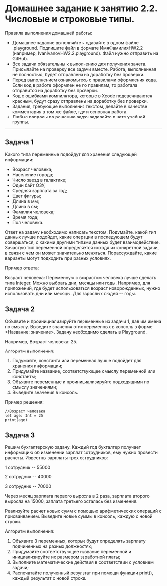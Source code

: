 # Домашнее задание к занятию 2.2. Числовые и строковые типы.

Правила выполнения домашней работы:
*	Домашнее задание выполняйте и сдавайте в одном файле .playground. Подпишите файл в формате ИмяФамилияHW2.2 (например, IvanIvanovHW2.2.playground). Файл нужно отправить на GitHub.
*	Все задачи обязательны к выполнению для получения зачета. Присылайте на проверку все задачи вместе. Работа, выполненная не полностью, будет отправлена на доработку без проверки.
*	Перед выполнением ознакомьтесь с правилами оформления кода. Если код в работе оформлен не по правилам, то работала отправится на доработку без проверки.
*	Код с ошибками компилятора, которые в Xcode подсвечиваются красным, будут сразу отправлены на доработку без проверки.
*	Задания, требующие выполнения текстом, делайте в качестве комментария в том же файле, где и основная работа.
*	Любые вопросы по решению задач задавайте в чате учебной группы.
________________________________________
## Задача 1

Какого типа переменные подойдут для хранения следующей информации:

*	Возраст человека;
*	Население города;
*	Число звезд в галактике;
*	Один байт ОЗУ;
*	Средняя зарплата за год;
*	Цвет фигуры;
*	Длина в мм;
*	Длина в см;
*	Фамилия человека;
*	Время года;
*	Пол человека.

Ответ на задачу необходимо написать текстом. Подумайте, какой тип данных лучше подойдет, какие операции в последующем будут совершаться, с какими другими типами данных будет взаимодействие. Зачастую тип переменной определяется исходя из конкретной задачи, в связи с чем он может значительно меняться. Порассуждайте, какие варианты могут подходить при разных условиях.

Пример ответа:

Возраст человека: Переменную с возрастом человека лучше сделать типа Integer. Можно выбрать дни, месяцы или годы. Например, для приложений, где будет использоваться возраст новорожденных, нужно использовать дни или месяцы. Для взрослых людей -- годы.

## Задача 2

Объявите и проинициализируйте переменные из задачи 1, дав им имена по смыслу. Выведите значения этих переменных в консоль в форме <Название: значение>. Задачу необходимо сделать в Playground.

Например, Возраст человека: 25.

Алгоритм выполнения:

1.	Подумайте, константа или переменная лучше подойдет для хранения информации;
2.	Придумайте название, соответствующее смыслу переменной или константы;
3.	Объявите переменные и проинициализируйте подходящими по смыслу значениями;
4.	Выведите значения в консоль.

Пример решения:

```
//Возраст человека
let age: Int = 25
print(age)
```

## Задача 3

Решим бухгалтерскую задачу. Каждый год бухгалтер получает информацию об изменении зарплат сотрудников, ему нужно провести расчеты. Известны зарплаты трех сотрудников:

1 сотрудник -- 55000

2 сотрудник -- 40000

3 сотрудник -- 70000

Через месяц зарплата первого выросла в 2 раза, зарплата второго выросла на 15000, заплата третьего осталась без изменения.

Реализуйте расчет новых сумм с помощью арифметических операций с присваиванием. Выведите новые суммы в консоль, каждую с новой строки.

Алгоритм выполнения:

1.	Объявите 3 переменных, которые будут определять зарплату подчиненных на разных должностях;
2.	Придумайте соответствующее название переменной и инициализируйте их размером заработной платы;
3.	Выполните математические действия в соответствии с условием задачи;
4.	Распечатайте полученный результат при помощи функции print(), каждый результат с новой строки.
